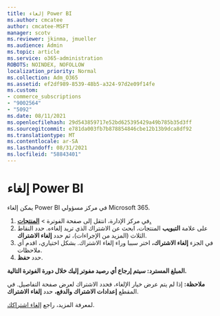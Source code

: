 ```yaml
---
title: إلغاء Power BI
ms.author: cmcatee
author: cmcatee-MSFT
manager: scotv
ms.reviewer: jkinma, jmueller
ms.audience: Admin
ms.topic: article
ms.service: o365-administration
ROBOTS: NOINDEX, NOFOLLOW
localization_priority: Normal
ms.collection: Adm_O365
ms.assetid: ef2df989-8539-48b5-a324-97d2e09f14fe
ms.custom:
- commerce_subscriptions
- "9002564"
- "5092"
ms.date: 08/11/2021
ms.openlocfilehash: 29d543859717e52bd625395429a49b785b35d3ff
ms.sourcegitcommit: e781da003fb7b878854846cbe12b13b9dca8df92
ms.translationtype: MT
ms.contentlocale: ar-SA
ms.lasthandoff: 08/31/2021
ms.locfileid: "58843401"
---
```

# <a name="cancel-power-bi"></a>إلغاء Power BI

يمكن إلغاء Power BI في مركز مسؤولي Microsoft 365.

1. في مركز الإدارة، انتقل إلى صفحة الفوترة > **[المنتجات.](https://go.microsoft.com/fwlink/p/?linkid=842054)**
2. على علامة **التبويب** المنتجات، ابحث عن الاشتراك الذي تريد إلغاءه. حدد النقاط الثلاث (المزيد من الإجراءات)، ثم حدد **إلغاء الاشتراك**.
3. في الجزء **إلغاء الاشتراك،** اختر سببا وراء إلغاء الاشتراك. بشكل اختياري، اقدم أي ملاحظات.
4. حدد **حفظ**.

**المبلغ المسترد: سيتم إرجاع أي رصيد مفوتر إليك خلال دورة الفوترة التالية.**

**ملاحظة:** إذا لم يتم عرض خيار الإلغاء، فحدد الاشتراك لعرض صفحة التفاصيل. في المقطع **إعدادات الاشتراك والدفع،** حدد **إلغاء الاشتراك**.

لمعرفة المزيد، راجع [إلغاء اشتراكك](https://docs.microsoft.com/microsoft-365/commerce/subscriptions/cancel-your-subscription).